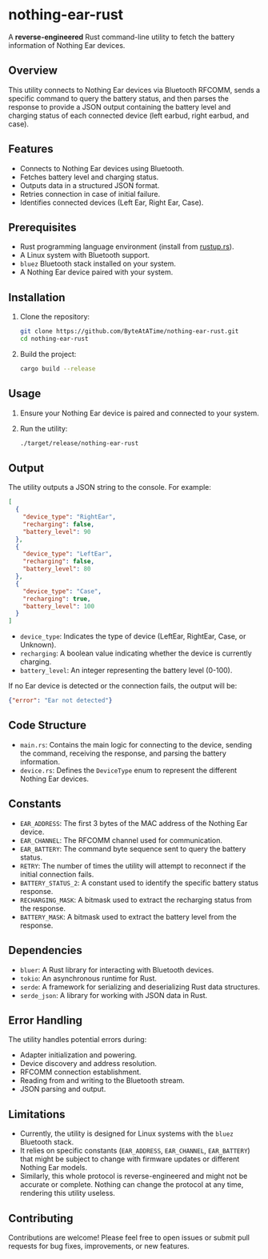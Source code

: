 # nothing-ear-rust

A **reverse-engineered** Rust command-line utility to fetch the battery information of Nothing Ear devices.

## Overview

This utility connects to Nothing Ear devices via Bluetooth RFCOMM, sends a specific command to query the battery status, and then parses the response to provide a JSON output containing the battery level and charging status of each connected device (left earbud, right earbud, and case).

## Features

- Connects to Nothing Ear devices using Bluetooth.
- Fetches battery level and charging status.
- Outputs data in a structured JSON format.
- Retries connection in case of initial failure.
- Identifies connected devices (Left Ear, Right Ear, Case).

## Prerequisites

- Rust programming language environment (install from [rustup.rs](https://rustup.rs/)).
- A Linux system with Bluetooth support.
- `bluez` Bluetooth stack installed on your system.
- A Nothing Ear device paired with your system.

## Installation

1. Clone the repository:

   ```bash
   git clone https://github.com/ByteAtATime/nothing-ear-rust.git
   cd nothing-ear-rust
   ```

2. Build the project:

   ```bash
   cargo build --release
   ```

## Usage

1. Ensure your Nothing Ear device is paired and connected to your system.
2. Run the utility:

   ```bash
   ./target/release/nothing-ear-rust
   ```

## Output

The utility outputs a JSON string to the console. For example:

```json
[
  {
    "device_type": "RightEar",
    "recharging": false,
    "battery_level": 90
  },
  {
    "device_type": "LeftEar",
    "recharging": false,
    "battery_level": 80
  },
  {
    "device_type": "Case",
    "recharging": true,
    "battery_level": 100
  }
]
```

-   `device_type`: Indicates the type of device (LeftEar, RightEar, Case, or Unknown).
-   `recharging`:  A boolean value indicating whether the device is currently charging.
-   `battery_level`: An integer representing the battery level (0-100).

If no Ear device is detected or the connection fails, the output will be:

```json
{"error": "Ear not detected"}
```

## Code Structure

-   `main.rs`: Contains the main logic for connecting to the device, sending the command, receiving the response, and parsing the battery information.
-   `device.rs`: Defines the `DeviceType` enum to represent the different Nothing Ear devices.

## Constants

-   `EAR_ADDRESS`: The first 3 bytes of the MAC address of the Nothing Ear device.
-   `EAR_CHANNEL`: The RFCOMM channel used for communication.
-   `EAR_BATTERY`: The command byte sequence sent to query the battery status.
-   `RETRY`: The number of times the utility will attempt to reconnect if the initial connection fails.
-   `BATTERY_STATUS_2`: A constant used to identify the specific battery status response.
-   `RECHARGING_MASK`: A bitmask used to extract the recharging status from the response.
-   `BATTERY_MASK`: A bitmask used to extract the battery level from the response.

## Dependencies

-   `bluer`: A Rust library for interacting with Bluetooth devices.
-   `tokio`: An asynchronous runtime for Rust.
-   `serde`: A framework for serializing and deserializing Rust data structures.
-   `serde_json`: A library for working with JSON data in Rust.

## Error Handling

The utility handles potential errors during:

-   Adapter initialization and powering.
-   Device discovery and address resolution.
-   RFCOMM connection establishment.
-   Reading from and writing to the Bluetooth stream.
-   JSON parsing and output.

## Limitations

-   Currently, the utility is designed for Linux systems with the `bluez` Bluetooth stack.
-   It relies on specific constants (`EAR_ADDRESS`, `EAR_CHANNEL`, `EAR_BATTERY`) that might be subject to change with firmware updates or different Nothing Ear models.
-   Similarly, this whole protocol is reverse-engineered and might not be accurate or complete. Nothing can change the protocol at any time, rendering this utility useless.

## Contributing

Contributions are welcome! Please feel free to open issues or submit pull requests for bug fixes, improvements, or new features.
